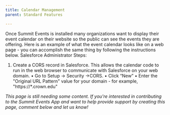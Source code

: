 ```yaml
---
title: Calendar Management
parent: Standard Features

---
```

Once Summit Events is installed many organizations want to display their event calendar on their website so the public can see the events they are offering. Here is an example of what the event calendar looks like on a web page - you can accomplish the same thing by following the instructions below.
Salesforce Administrator Steps:
1.	Create a CORS record in Salesforce. This allows the calendar code to run in the web browser to communicate with Salesforce on your web domain.
•	Go to Setup -> Security ->CORS.
•	Click “New”
•	Enter the "Original URL Pattern" value for your domain - for example, "https://*.crown.edu"


 





*This page is still needing some content. If you're interested in contributing to the Summit Events App and want to help provide support by creating this page, comment below and let us know!*
